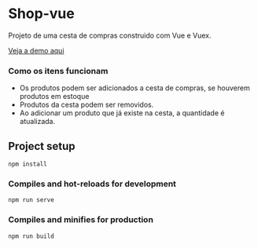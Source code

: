 # Shop-vue

Projeto de uma cesta de compras construido com Vue e Vuex.

[Veja a demo aqui](https://vue-store-test.herokuapp.com/)

### Como os itens funcionam

- Os produtos podem ser adicionados a cesta de compras, se houverem produtos em estoque
- Produtos da cesta podem ser removidos.
- Ao adicionar um produto que já existe na cesta, a quantidade é atualizada.

## Project setup
```
npm install
```

### Compiles and hot-reloads for development
```
npm run serve
```

### Compiles and minifies for production
```
npm run build
```
